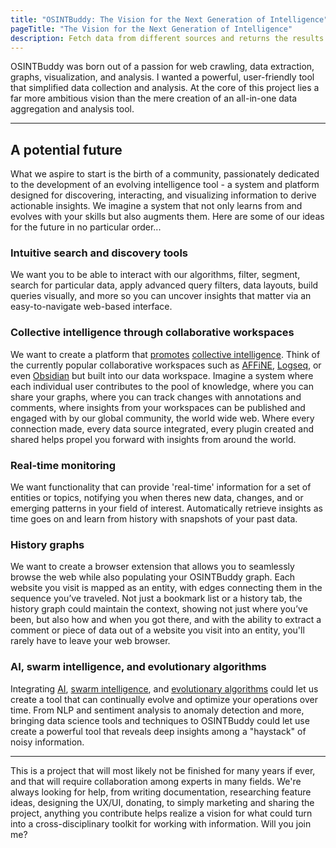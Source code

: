 ```yaml
---
title: "OSINTBuddy: The Vision for the Next Generation of Intelligence"
pageTitle: "The Vision for the Next Generation of Intelligence"
description: Fetch data from different sources and returns the results as visual entities that you can explore step-by-step
---
```


OSINTBuddy was born out of a passion for web crawling, data extraction, graphs, visualization, and analysis. I wanted a powerful, user-friendly tool that simplified data collection and analysis. At the core of this project lies a far more ambitious vision than the mere creation of an all-in-one data aggregation and analysis tool.

---

## A potential future

 What we aspire to start is the birth of a community, passionately dedicated to the development of an evolving intelligence tool - a system and platform designed for discovering, interacting, and visualizing information to derive actionable insights. We imagine a system that not only learns from and evolves with your skills but also augments them. Here are some of our ideas for the future in no particular order...


### Intuitive search and discovery tools

We want you to be able to interact with our algorithms, filter, segment, search for particular data, apply advanced query filters, data layouts, build queries visually, and more so you can uncover insights that matter via an easy-to-navigate web-based interface.


### Collective intelligence through collaborative workspaces

We want to create a platform that [promotes](https://cci.mit.edu/) [collective intelligence](https://www.cip.org/whitepaper). Think of the currently popular collaborative workspaces such as [AFFiNE](https://github.com/toeverything/AFFiNE), [Logseq](https://github.com/logseq/logseq), or even [Obsidian](https://obsidian.md/) but built into our data workspace. Imagine a system where each individual user contributes to the pool of knowledge, where you can share your graphs, where you can track changes with annotations and comments, where insights from your workspaces can be published and engaged with by our global community, the world wide web. Where every connection made, every data source integrated, every plugin created and shared helps propel you forward with insights from around the world. 


### Real-time monitoring

We want functionality that can provide 'real-time' information for a set of entities or topics, notifying you when theres new data, changes, and or emerging patterns in your field of interest. Automatically retrieve insights as time goes on and learn from history with snapshots of your past data.


### History graphs

We want to create a browser extension that allows you to seamlessly browse the web while also populating your OSINTBuddy graph. Each website you visit is mapped as an entity, with edges connecting them in the sequence you’ve traveled. Not just a bookmark list or a history tab, the history graph could maintain the context, showing not just where you’ve been, but also how and when you got there, and with the ability to extract a comment or piece of data out of a website you visit into an entity, you'll rarely have to leave your web browser. 


### AI, swarm intelligence, and evolutionary algorithms

Integrating [AI](https://ollama.com/), [swarm intelligence](https://ijcsi.org/papers/IJCSI-10-5-1-134-141.pdf), and [evolutionary algorithms](https://ieeexplore.ieee.org/document/1425193) could let us create a tool that can continually evolve and optimize your operations over time. From NLP and sentiment analysis to anomaly detection and more, bringing data science tools and techniques to OSINTBuddy could let use create a powerful tool that reveals deep insights among a "haystack" of noisy information. 


---

This is a project that will most likely not be finished for many years if ever, and that will require collaboration among experts in many fields. We're always looking for help, from writing documentation, researching feature ideas, designing the UX/UI, donating, to simply marketing and sharing the project, anything you contribute helps realize a vision for what could turn into a cross-disciplinary toolkit for working with information. Will you join me?


